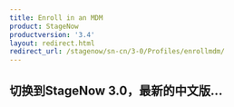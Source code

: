 ```yaml
---
title: Enroll in an MDM
product: StageNow
productversion: '3.4'
layout: redirect.html
redirect_url: /stagenow/sn-cn/3-0/Profiles/enrollmdm/
---
```


## 切换到StageNow 3.0，最新的中文版...

